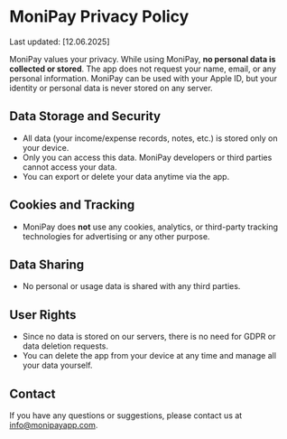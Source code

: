 # MoniPay Privacy Policy

Last updated: [12.06.2025]

MoniPay values your privacy. While using MoniPay, **no personal data is collected or stored**. The app does not request your name, email, or any personal information. MoniPay can be used with your Apple ID, but your identity or personal data is never stored on any server.

## Data Storage and Security
- All data (your income/expense records, notes, etc.) is stored only on your device.
- Only you can access this data. MoniPay developers or third parties cannot access your data.
- You can export or delete your data anytime via the app.

## Cookies and Tracking
- MoniPay does **not** use any cookies, analytics, or third-party tracking technologies for advertising or any other purpose.

## Data Sharing
- No personal or usage data is shared with any third parties.

## User Rights
- Since no data is stored on our servers, there is no need for GDPR or data deletion requests.
- You can delete the app from your device at any time and manage all your data yourself.

## Contact
If you have any questions or suggestions, please contact us at info@monipayapp.com.
